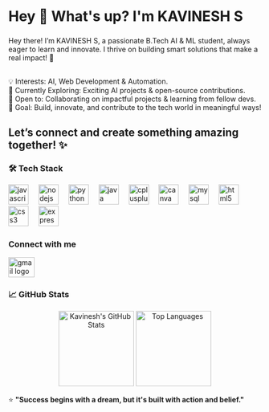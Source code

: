 <h1 align="left">Hey 👋 What's up? I'm KAVINESH S</h1>

###

<p align="left">Hey there! I’m KAVINESH S, a passionate B.Tech AI & ML student, always eager to learn and innovate. I thrive on building smart solutions that make a real impact! 🚀</p>

###

<h2 align="left"></h2>

###

<p align="left">💡 Interests: AI, Web Development  & Automation.<br>🔧 Currently Exploring: Exciting AI projects & open-source contributions.<br>🤝 Open to: Collaborating on impactful projects & learning from fellow devs.<br>🎯 Goal: Build, innovate, and contribute to the tech world in meaningful ways!</p>

###

<h2 align="left">Let’s connect and create something amazing together! ✨</h2>

### 🛠️ Tech Stack

<div align="left">
  <img src="https://cdn.jsdelivr.net/gh/devicons/devicon/icons/javascript/javascript-original.svg" height="40" alt="javascript logo"  />
  <img width="12" />
  <img src="https://cdn.jsdelivr.net/gh/devicons/devicon/icons/nodejs/nodejs-original.svg" height="40" alt="nodejs logo"  />
  <img width="12" />
  <img src="https://cdn.jsdelivr.net/gh/devicons/devicon/icons/python/python-original.svg" height="40" alt="python logo"  />
  <img width="12" />
  <img src="https://cdn.jsdelivr.net/gh/devicons/devicon/icons/java/java-original.svg" height="40" alt="java logo"  />
  <img width="12" />
  <img src="https://cdn.jsdelivr.net/gh/devicons/devicon/icons/cplusplus/cplusplus-original.svg" height="40" alt="cplusplus logo"  />
  <img width="12" />
  <img src="https://cdn.jsdelivr.net/gh/devicons/devicon/icons/canva/canva-original.svg" height="40" alt="canva logo"  />
  <img width="12" />
  <img src="https://cdn.jsdelivr.net/gh/devicons/devicon/icons/mysql/mysql-original.svg" height="40" alt="mysql logo"  />
  <img width="12" />
  <img src="https://cdn.jsdelivr.net/gh/devicons/devicon/icons/html5/html5-original.svg" height="40" alt="html5 logo"  />
  <img width="12" />
  <img src="https://cdn.jsdelivr.net/gh/devicons/devicon/icons/css3/css3-original.svg" height="40" alt="css3 logo"  />
  <img width="12" />
  <img src="https://cdn.jsdelivr.net/gh/devicons/devicon/icons/express/express-original.svg" height="40" alt="express logo"  />
</div>

### Connect with me

<div align="left">
  <a href="www.linkedin.com/in/kavinesh-s-553b16296

" target="_blank">
    <img src="https://raw.githubusercontent.com/maurodesouza/profile-readme-generator/master/src/assets/icons/social/linkedin/default.svg" width="52" height="40" alt="linkedin logo"  />
  </a>
  <a href="kavinesh252006@gmail.com" target="_blank">
    <img src="https://raw.githubusercontent.com/maurodesouza/profile-readme-generator/master/src/assets/icons/social/gmail/default.svg" width="52" height="40" alt="gmail logo"  />
  </a>
</div>

### 📈 GitHub Stats  

<div align="center">
  <img src="https://github-readme-stats.vercel.app/api?username=KAVINESH02&show_icons=true&theme=tokyonight" alt="Kavinesh's GitHub Stats" height="150"/>
  <img src="https://github-readme-stats.vercel.app/api/top-langs/?username=KAVINESH02&layout=compact&theme=tokyonight" alt="Top Languages" height="150"/>
</div>  

⭐️ **"Success begins with a dream, but it's built with action and belief."**

